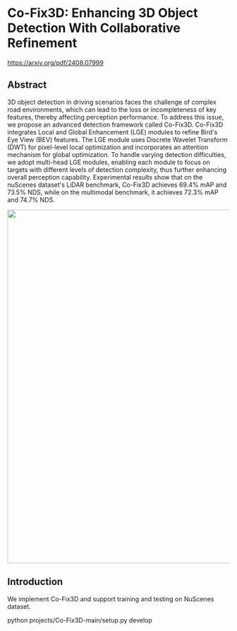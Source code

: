 # Co-Fix3D: Enhancing 3D Object Detection With Collaborative Refinement

https://arxiv.org/pdf/2408.07999

<!-- [ALGORITHM] -->

## Abstract

3D object detection in driving scenarios faces the challenge of complex road environments, which can lead to the loss or incompleteness of key features, thereby affecting perception performance. To address this issue, we propose an advanced detection framework called Co-Fix3D. Co-Fix3D integrates Local and Global Enhancement (LGE) modules to refine Bird's Eye View (BEV) features. The LGE module uses Discrete Wavelet Transform (DWT) for pixel-level local optimization and incorporates an attention mechanism for global optimization. To handle varying detection difficulties, we adopt multi-head LGE modules, enabling each module to focus on targets with different levels of detection complexity, thus further enhancing overall perception capability. Experimental results show that on the nuScenes dataset's LiDAR benchmark, Co-Fix3D achieves 69.4\% mAP and 73.5\% NDS, while on the multimodal benchmark, it achieves 72.3\% mAP and 74.7\% NDS.
<div align=center>
<img src="https://github.com/user-attachments/assets/1badfdaa-0c7e-4584-a1fb-cc36b3a913b4" width="800"/>
</div>

## Introduction

We implement Co-Fix3D and support training and testing on NuScenes dataset.

 python projects/Co-Fix3D-main/setup.py develop
